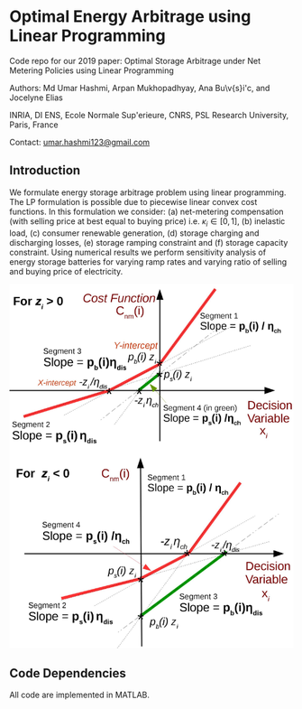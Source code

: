 # Optimal Energy Arbitrage using Linear Programming
Code repo for our 2019 paper: Optimal Storage Arbitrage under Net Metering Policies using Linear Programming

Authors: Md Umar Hashmi, Arpan Mukhopadhyay, Ana Bu\v{s}i\'c, and Jocelyne Elias

INRIA, DI ENS, Ecole Normale Sup\'erieure, CNRS, PSL Research University, Paris, France

Contact: umar.hashmi123@gmail.com

## Introduction
We formulate energy storage arbitrage problem using linear programming. 
The LP formulation is possible due to piecewise linear convex cost functions.
In this formulation we consider: (a) net-metering compensation (with selling price at best equal to buying price) i.e. $\kappa_i \in [0,1]$, (b) inelastic load, (c) consumer renewable generation, (d) storage charging and discharging losses, (e) storage ramping constraint and (f) storage capacity constraint. 
Using numerical results we perform sensitivity analysis of energy storage batteries for varying ramp rates and varying ratio of selling and buying price of electricity.

![alt text](https://github.com/umar-hashmi/linearprogrammingarbitrage/blob/master/lpcost.jpg)



## Code Dependencies
All code are implemented in MATLAB.

